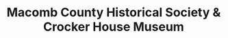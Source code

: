 ---
layout: repo
title: "Macomb County Historical Society & Crocker House Museum"
id: 4243
permalink: repos/4243/
---